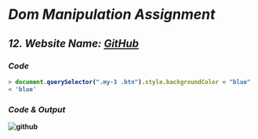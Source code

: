 # _Dom Manipulation Assignment_

## _12. Website Name: [GitHub](https://github.com/)_
<b>

### _Code_
<b>

```javascript
> document.querySelector(".my-3 .btn").style.backgroundColor = "blue"
< 'blue'
```
</b>

### _Code & Output_

![github](https://user-images.githubusercontent.com/91872149/209286609-e86b594f-06d8-4070-ad57-b308f6938414.png)


</b>
